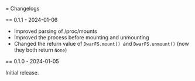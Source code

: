 = Changelogs

== 0.1.1 - 2024-01-06

- Improved parsing of /proc/mounts
- Improved the process before mounting and unmounting
- Changed the return value of `DwarFS.mount() `and `DwarFS.unmount()` (now they both return `None`)

== 0.1.0 - 2024-01-05

Initial release.

